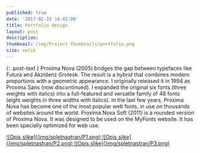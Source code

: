 ```yaml
---
published: true
date: '2017-02-15 14:42:00'
title: Portfolio design
layout: post
description:
thumbnail: /img/Project Thumbnails/portfolio.png
size: velik
---
```


{: .post-text }
Proxima Nova (2005) bridges the gap between typefaces like Futura and Akzidenz Grotesk. The result is a hybrid that combines modern proportions with a geometric appearance. I originally released it in 1994 as Proxima Sans (now discontinued). I expanded the original six fonts (three weights with italics) into a full-featured and versatile family of 48 fonts (eight weights in three widths with italics). In the last few years, Proxima Nova has become one of the most popular web fonts, in use on thousands of websites around the world. Proxima Nova Soft (2011) is a rounded version of Proxima Nova. It was designed to be used on the MyFonts website. It has been specially optimized for web use.

<a href="/img/spletnastran/P1.png" class="fluidbox">
![Opis slike](/img/spletnastran/P1.png)
</a>

<a href="/img/spletnastran/P2.png" class="fluidbox">
![Opis slike](/img/spletnastran/P2.png)
</a>

<a href="/img/spletnastran/P3.png" class="fluidbox">
![Opis slike](/img/spletnastran/P3.png)
</a>
